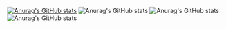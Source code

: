 [![Anurag's GitHub stats](https://github-readme-stats.vercel.app/api?username=freshdev2015)](https://github.com/freshdev2015/github-readme-stats)
![Anurag's GitHub stats](https://github-readme-stats.vercel.app/api?username=freshdev2015&count_private=true)
![Anurag's GitHub stats](https://github-readme-stats.vercel.app/api?username=freshdev2015&show_icons=true)
![Anurag's GitHub stats](https://github-readme-stats.vercel.app/api?username=freshdev2015&show_icons=true&theme=radical)


